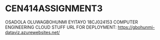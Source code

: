 # CEN414ASSIGNMENT3
OSADOLA OLUWAGBOHUNMI EYITAYO 18CJ024153 COMPUTER ENGINEERING
CLOUD STUFF
URL FOR DEPLOYMENT: https://gbohunmi-dataviz.azurewebsites.net/
